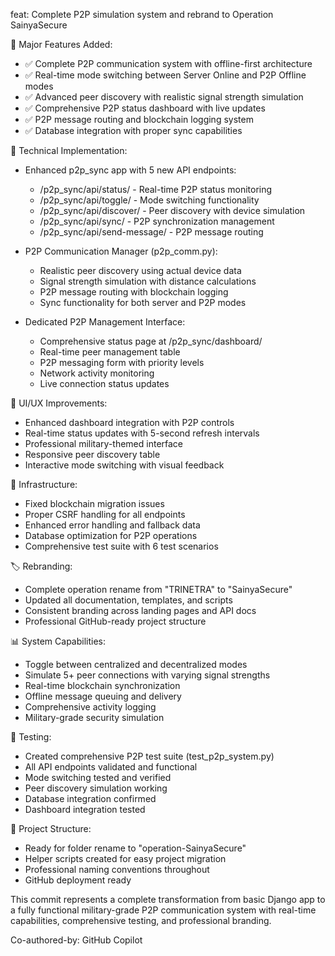 feat: Complete P2P simulation system and rebrand to Operation SainyaSecure

🚀 Major Features Added:
- ✅ Complete P2P communication system with offline-first architecture
- ✅ Real-time mode switching between Server Online and P2P Offline modes
- ✅ Advanced peer discovery with realistic signal strength simulation
- ✅ Comprehensive P2P status dashboard with live updates
- ✅ P2P message routing and blockchain logging system
- ✅ Database integration with proper sync capabilities

🔧 Technical Implementation:
- Enhanced p2p_sync app with 5 new API endpoints:
  * /p2p_sync/api/status/ - Real-time P2P status monitoring
  * /p2p_sync/api/toggle/ - Mode switching functionality
  * /p2p_sync/api/discover/ - Peer discovery with device simulation
  * /p2p_sync/api/sync/ - P2P synchronization management
  * /p2p_sync/api/send-message/ - P2P message routing

- P2P Communication Manager (p2p_comm.py):
  * Realistic peer discovery using actual device data
  * Signal strength simulation with distance calculations
  * P2P message routing with blockchain logging
  * Sync functionality for both server and P2P modes

- Dedicated P2P Management Interface:
  * Comprehensive status page at /p2p_sync/dashboard/
  * Real-time peer management table
  * P2P messaging form with priority levels
  * Network activity monitoring
  * Live connection status updates

🎨 UI/UX Improvements:
- Enhanced dashboard integration with P2P controls
- Real-time status updates with 5-second refresh intervals
- Professional military-themed interface
- Responsive peer discovery table
- Interactive mode switching with visual feedback

🔐 Infrastructure:
- Fixed blockchain migration issues
- Proper CSRF handling for all endpoints
- Enhanced error handling and fallback data
- Database optimization for P2P operations
- Comprehensive test suite with 6 test scenarios

🏷️ Rebranding:
- Complete operation rename from "TRINETRA" to "SainyaSecure"
- Updated all documentation, templates, and scripts
- Consistent branding across landing pages and API docs
- Professional GitHub-ready project structure

📊 System Capabilities:
- Toggle between centralized and decentralized modes
- Simulate 5+ peer connections with varying signal strengths
- Real-time blockchain synchronization
- Offline message queuing and delivery
- Comprehensive activity logging
- Military-grade security simulation

🧪 Testing:
- Created comprehensive P2P test suite (test_p2p_system.py)
- All API endpoints validated and functional
- Mode switching tested and verified
- Peer discovery simulation working
- Database integration confirmed
- Dashboard integration tested

📁 Project Structure:
- Ready for folder rename to "operation-SainyaSecure"
- Helper scripts created for easy project migration
- Professional naming conventions throughout
- GitHub deployment ready

This commit represents a complete transformation from basic Django app to 
a fully functional military-grade P2P communication system with real-time 
capabilities, comprehensive testing, and professional branding.

Co-authored-by: GitHub Copilot